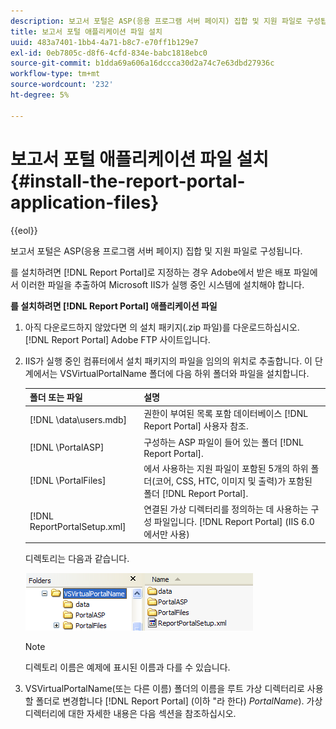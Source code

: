 ```yaml
---
description: 보고서 포털은 ASP(응용 프로그램 서버 페이지) 집합 및 지원 파일로 구성됩니다.
title: 보고서 포털 애플리케이션 파일 설치
uuid: 483a7401-1bb4-4a71-b8c7-e70ff1b129e7
exl-id: 0eb7805c-d8f6-4cfd-834e-babc1818ebc0
source-git-commit: b1dda69a606a16dccca30d2a74c7e63dbd27936c
workflow-type: tm+mt
source-wordcount: '232'
ht-degree: 5%

---
```


# 보고서 포털 애플리케이션 파일 설치{#install-the-report-portal-application-files}

{{eol}}

보고서 포털은 ASP(응용 프로그램 서버 페이지) 집합 및 지원 파일로 구성됩니다.

를 설치하려면 [!DNL Report Portal]로 지정하는 경우 Adobe에서 받은 배포 파일에서 이러한 파일을 추출하여 Microsoft IIS가 실행 중인 시스템에 설치해야 합니다.

**를 설치하려면 [!DNL Report Portal] 애플리케이션 파일**

1. 아직 다운로드하지 않았다면 의 설치 패키지(.zip 파일)를 다운로드하십시오. [!DNL Report Portal] Adobe FTP 사이트입니다.
1. IIS가 실행 중인 컴퓨터에서 설치 패키지의 파일을 임의의 위치로 추출합니다. 이 단계에서는 VSVirtualPortalName 폴더에 다음 하위 폴더와 파일을 설치합니다.

   | 폴더 또는 파일 | 설명 |
   |---|---|
   | [!DNL \data\users.mdb] | 권한이 부여된 목록 포함 데이터베이스 [!DNL Report Portal] 사용자 참조. |
   | [!DNL \PortalASP\] | 구성하는 ASP 파일이 들어 있는 폴더 [!DNL Report Portal]. |
   | [!DNL \PortalFiles\] | 에서 사용하는 지원 파일이 포함된 5개의 하위 폴더(코어, CSS, HTC, 이미지 및 출력)가 포함된 폴더 [!DNL Report Portal]. |
   | [!DNL ReportPortalSetup.xml] | 연결된 가상 디렉터리를 정의하는 데 사용하는 구성 파일입니다. [!DNL Report Portal] (IIS 6.0에서만 사용) |

   디렉토리는 다음과 같습니다.

   ![](assets/rptPort_scrn_installDir.png)

   >[!NOTE]
   >
   >디렉토리 이름은 예제에 표시된 이름과 다를 수 있습니다.

1. VSVirtualPortalName(또는 다른 이름) 폴더의 이름을 루트 가상 디렉터리로 사용할 폴더로 변경합니다 [!DNL Report Portal] (이하 &quot;라 한다) *PortalName*). 가상 디렉터리에 대한 자세한 내용은 다음 섹션을 참조하십시오.
